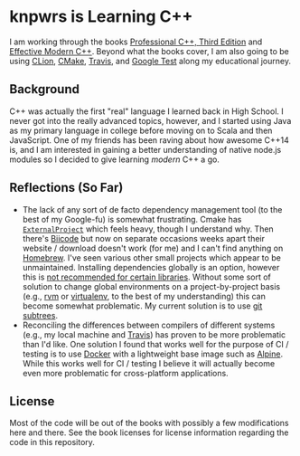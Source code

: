 # knpwrs is Learning C++

I am working through the books [Professional C++, Third Edition] and [Effective
Modern C++]. Beyond what the books cover, I am also going to be using [CLion],
[CMake], [Travis], and [Google Test] along my educational journey.

## Background

C++ was actually the first "real" language I learned back in High School. I
never got into the really advanced topics, however, and I started using Java as
my primary language in college before moving on to Scala and then JavaScript.
One of my friends has been raving about how awesome C++14 is, and I am
interested in gaining a better understanding of native node.js modules so I
decided to give learning *modern* C++ a go.

## Reflections (So Far)

* The lack of any sort of de facto dependency management tool (to the best of my
  Google-fu) is somewhat frustrating. Cmake has [`ExternalProject`] which feels
  heavy, though I understand why. Then there's [Biicode] but now on separate
  occasions weeks apart their website / download doesn't work (for me) and I
  can't find anything on [Homebrew]. I've seen various other small projects
  which appear to be unmaintained. Installing dependencies globally is an
  option, however this is [not recommended for certain libraries][gtestfaq].
  Without some sort of solution to change global environments on a
  project-by-project basis (e.g., [rvm] or [virtualenv], to the best of my
  understanding) this can become somewhat problematic. My current solution is to
  use [git subtrees].
* Reconciling the differences between compilers of different systems (e.g., my
  local machine and [Travis]) has proven to be more problematic than I'd like.
  One solution I found that works well for the purpose of CI / testing is to use [Docker] with a lightweight base image such as [Alpine]. While this works well
  for CI / testing I believe it will actually become even more problematic for
  cross-platform applications.

## License

Most of the code will be out of the books with possibly a few modifications here
and there. See the book licenses for license information regarding the code in
this repository.

[`ExternalProject`]: https://cmake.org/cmake/help/v3.2/module/ExternalProject.html "CMake External Project"
[Alpine]: http://www.alpinelinux.org/ "Alpine Linux"
[Biicode]: https://www.biicode.com/ "Biicode Dependency Manager"
[CLion]: https://www.jetbrains.com/clion/ "CLion"
[CMake]: https://cmake.org/ "CMake"
[Docker]: https://www.docker.com/ "Docker"
[Effective Modern C++]: http://shop.oreilly.com/product/0636920033707.do?cmp=af-code-books-video-product_cj_0636920033707_7708709 "Effective Modern C++"
[git subtrees]: https://medium.com/@v/git-subtrees-a-tutorial-6ff568381844#.e2payrroy "git subtrees: a tutorial"
[Google Test]: https://github.com/google/googletest "Google Test"
[gtestfaq]: https://github.com/google/googletest/blob/d225acc90bc3a8c420a9bcd1f033033c1ccd7fe0/googletest/docs/FAQ.md#why-is-it-not-recommended-to-install-a-pre-compiled-copy-of-google-test-for-example-into-usrlocal "Why is it not recommended to install a pre-compiled copy of Google Test (for example, into /usr/local)?"
[Homebrew]: http://brew.sh "Homebrew Package Manager for Mac"
[Professional C++, Third Edition]: http://www.wrox.com/WileyCDA/WroxTitle/Professional-C-3rd-Edition.productCd-1118858050.html "Professional C++, Third Edition"
[rvm]: https://rvm.io/ "Ruby Version Manager"
[Travis]: https://docs.travis-ci.com/user/languages/cpp "Building a C++ Project on Travis"
[virtualenv]: https://virtualenv.pypa.io/en/latest/ "Virtual Environments"
